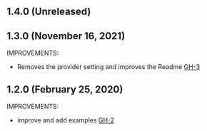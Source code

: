 ## 1.4.0 (Unreleased)
## 1.3.0 (November 16, 2021)

IMPROVEMENTS:

- Removes the provider setting and improves the Readme [GH-3](https://github.com/terraform-alicloud-modules/terraform-alicloud-slb-listener/pull/3)

## 1.2.0 (February 25, 2020)

IMPROVEMENTS:

- improve and add examples [GH-2](https://github.com/terraform-alicloud-modules/terraform-alicloud-slb-listener/pull/2)
